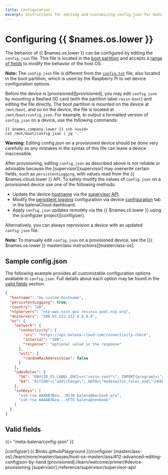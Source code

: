 ```yaml
---
title: Configuration
excerpt: Instructions for editing and customizing config.json for modifying the behavior of {{ $names.os.lower }}
---
```


# Configuring {{ $names.os.lower }}

The behavior of {{ $names.os.lower }} can be configured by editing the `config.json` file. This file is located in the [boot partition][boot-partition] and accepts a [range of fields](#valid-fields) to modify the behavior of the host OS.

**Note:** The `config.json` file is different from the [`config.txt`][config-txt] file, also located in the boot partition, which is used by the Raspberry Pi to set device configuration options.

Before the device is [provisioned][provisioned], you may edit `config.json` by mounting a flashed SD card (with the partition label `resin-boot`) and editing the file directly. The boot partition is mounted on the device at `/mnt/boot`, and so on the device, the file is located at `/mnt/boot/config.json`. For example, to output a formatted version of `config.json` on a device, use the following commands:

```shell
{{ $names.company.lower }} ssh <uuid>
cat /mnt/boot/config.json | jq '.'
```

**Warning:** Editing config.json on a provisioned device should be done very carefully as any mistakes in the syntax of this file can leave a device inaccessible.

After provisioning, editing `config.json` as described above is not reliable or advisable because the [supervisor][supervisor] may overwrite certain fields, such as `persistentLogging`, with values read from the {{ $names.cloud.lower }} API. To safely modify the values of `config.json` on a provisioned device use one of the following methods:

- Update the device [hostname](#hostname) via the [supervisor API][hostname].
- Modify the [persistent logging](#persistentlogging) configuration via device [configuration][configuration] tab in the balenaCloud dashboard.
- Apply `config.json` updates remotely via the {{ $names.cli.lower }} using the [configizer project][configizer].

Alternatively, you can always reprovision a device with an updated `config.json` file.

**Note:** To manually edit `config.json` on a provisioned device, see the [{{ $names.os.lower }} masterclass instructions][masterclass-os].

## Sample config.json

The following example provides all customizable configuration options available in `config.json`. Full details about each option may be found in the [valid fields](#valid-fields) section.

```json
{
  "hostname": "my-custom-hostname",
  "persistentLogging": true,
  "country": "GB",
  "ntpServers": "ntp-wwv.nist.gov resinio.pool.ntp.org",
  "dnsServers": "208.67.222.222 8.8.8.8",
  "os": {
    "network": {
      "connectivity": {
        "uri": "https://api.balena-cloud.com/connectivity-check",
        "interval": "300",
        "response": "optional value in the response"
      },
      "wifi": {
        "randomMacAddressScan": false
      }
    },
    "udevRules": {
      "56": "ENV{ID_FS_LABEL_ENC}==\"resin-root*\", IMPORT{program}=\"resin_update_state_probe $devnode\", SYMLINK+=\"disk/by-state/$env{RESIN_UPDATE_STATE}\"",
      "64": "ACTION!=\"add|change\", GOTO=\"modeswitch_rules_end\"\nKERNEL==\"ttyACM*\", ATTRS{idVendor}==\"1546\", ATTRS{idProduct}==\"1146\", TAG+=\"systemd\", ENV{SYSTEMD_WANTS}=\"u-blox-switch@'%E{DEVNAME}'.service\"\nLBEL=\"modeswitch_rules_end\"\n"
    },
    "sshKeys": [
      "ssh-rsa AAAAB3Nza...M2JB balena@macbook-pro",
      "ssh-rsa AAAAB3Nza...nFTQ balena@zenbook"
    ]
  }
}
```

## Valid fields

{{> "meta-balena/config-json" }}

[boot-partition]:/reference/OS/overview/2.x/#stateless-and-read-only-rootfs
[config-txt]:/reference/OS/advanced/#configtxt
[country-codes]:https://en.wikipedia.org/wiki/ISO_3166-1_alpha-2
[hostname]:/reference/supervisor/supervisor-api/#patch-v1devicehost-config
[configuration]:/learn/manage/configuration/
[configizer]:{{ $links.githubPlayground }}/configizer
[masterclass-os]:/learn/more/masterclasses/host-os-masterclass/#12-advanced-editing-configjson-by-hand
[provisioned]:/learn/welcome/primer/#device-provisioning
[supervisor]:/reference/supervisor/supervisor-api/
